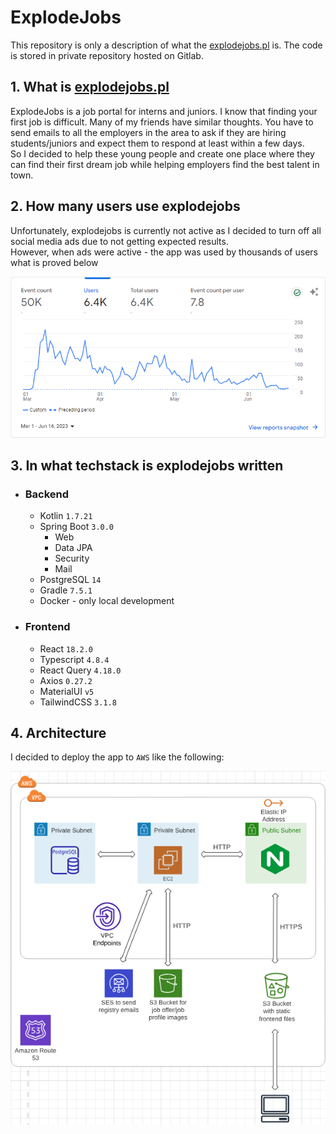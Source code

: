 # ExplodeJobs

This repository is only a description of what the [explodejobs.pl](https://explodejobs.pl) is. The
code is stored in private repository hosted on Gitlab.

## 1. What is [explodejobs.pl](https://explodejobs.pl)
ExplodeJobs is a job portal for interns and juniors. I know that finding your first job 
is difficult. Many of my friends have similar thoughts. You have to send emails to 
all the employers in the area to ask if they are hiring students/juniors and expect them to respond at least within a few days.
</br>So I decided to help these young people and create one place where they can find their first dream job
while helping employers find the best talent in town.


## 2. How many users use explodejobs
Unfortunately, explodejobs is currently not active as I decided to turn off all social media ads due to not getting
expected results.
</br>However, when ads were active - the app was used by thousands of users what is proved below

![Google Analytics](images/google-analytics.png)

## 3. In what techstack is explodejobs written
 - ### Backend
    - Kotlin `1.7.21`
    - Spring Boot `3.0.0`
      - Web
      - Data JPA
      - Security
      - Mail
    - PostgreSQL `14`
    - Gradle `7.5.1`
    - Docker - only local development
 - ### Frontend
    - React `18.2.0`
    - Typescript `4.8.4` 
    - React Query `4.18.0` 
    - Axios `0.27.2` 
    - MaterialUI `v5`
    - TailwindCSS `3.1.8`

## 4. Architecture
I decided to deploy the app to `AWS` like the following:

![ARCH](images/explodejobs-arch.png)
